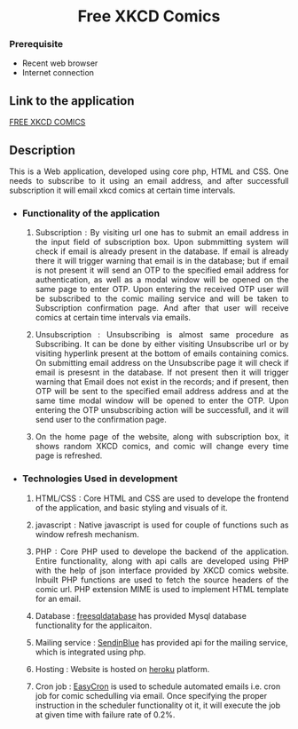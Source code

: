 # <div align="center">Free XKCD Comics</div>

### Prerequisite
- Recent web browser
- Internet connection

## Link to the application
[FREE XKCD COMICS](http://free-xkcd-comic.herokuapp.com/)

## Description
<p align="justify">This is a Web application, developed using core php, HTML and CSS. One needs to subscribe to it using an email address, and after successfull subscription it will email xkcd comics at certain time intervals.</p>  

* ### Functionality of the application  
  1) <p align="justify">Subscription : By visiting url one has to submit an email address in the input field of subscription box. Upon submmitting system will check if email is already present in the database. If email is already there it will trigger warning that email is in the database; but if email is not present it will send an OTP to the specified email address for authentication, as well as a modal window will be opened on the same page to enter OTP. Upon entering the received OTP user will be subscribed to the comic mailing service and will be taken to Subscription confirmation page. And after that user will receive comics at certain time intervals via emails.</p>  
  2) <p align="justify">Unsubscription : Unsubscribing is almost same procedure as Subscribing. It can be done by either visiting Unsubscribe url or by visiting hyperlink present at the bottom of emails containing comics. On submitting email address on the Unsubscribe page it will check if email is presesnt in the database. If not present then it will trigger warning that Email does not exist in the records; and if present, then OTP will be sent to the specified email address address and at the same time modal window will be opened to enter the OTP. Upon entering the OTP unsubscribing action will be successfull, and it will send user to the confirmation page.</p>  
  3) <p align="justify">On the home page of the website, along with subscription box, it shows random XKCD comics, and comic will change every time page is refreshed.</p>

* ### Technologies Used in development
  1) <p align="justify">HTML/CSS : Core HTML and CSS are used to develope the frontend of the application, and basic styling and visuals of it.</p>  
  2) <p align="justify">javascript : Native javascript is used for couple of functions such as window refresh mechanism.</p>  
  3) <p align="justify">PHP : Core PHP used to develope the backend of the application. Entire functionality, along with api calls are developed using PHP with the help of json interface provided by XKCD comics website.  Inbuilt PHP functions are used to fetch the source headers of the comic url.  PHP extension MIME is used to implement HTML template for an email.</p>  
  4) Database : [freesqldatabase](https://www.freesqldatabase.com/) has provided Mysql database functionality for the applicaiton.  
  
  5) Mailing service : [SendinBlue](https://www.sendinblue.com/) has provided api for the mailing service, which is integrated using php.  
  
  6) Hosting : Website is hosted on [heroku](https://signup.heroku.com/login) platform.  

  7) Cron job : [EasyCron](https://www.easycron.com/user) is used to schedule automated emails i.e. cron job for comic schedulling via email. Once specifying the proper instruction in the scheduler functionality ot it, it will execute the job at given time with failure rate of 0.2%.
